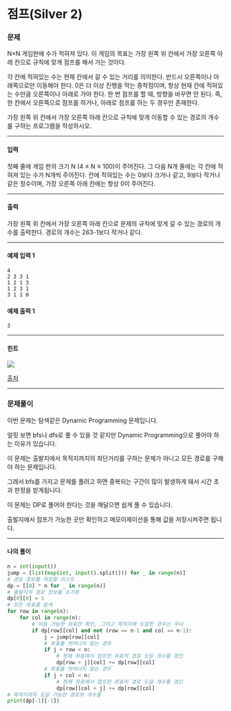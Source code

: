 # 점프(Silver 2)

### 문제

N×N 게임판에 수가 적혀져 있다. 이 게임의 목표는 가장 왼쪽 위 칸에서 가장 오른쪽 아래 칸으로 규칙에 맞게 점프를 해서 가는 것이다.   

각 칸에 적혀있는 수는 현재 칸에서 갈 수 있는 거리를 의미한다. 반드시 오른쪽이나 아래쪽으로만 이동해야 한다. 0은 더 이상 진행을 막는 종착점이며, 항상 현재 칸에 적혀있는 수만큼 오른쪽이나 아래로 가야 한다. 한 번 점프를 할 때, 방향을 바꾸면 안 된다. 즉, 한 칸에서 오른쪽으로 점프를 하거나, 아래로 점프를 하는 두 경우만 존재한다.   

가장 왼쪽 위 칸에서 가장 오른쪽 아래 칸으로 규칙에 맞게 이동할 수 있는 경로의 개수를 구하는 프로그램을 작성하시오.   

---

#### 입력

첫째 줄에 게임 판의 크기 N (4 ≤ N ≤ 100)이 주어진다. 그 다음 N개 줄에는 각 칸에 적혀져 있는 수가 N개씩 주어진다. 칸에 적혀있는 수는 0보다 크거나 같고, 9보다 작거나 같은 정수이며, 가장 오른쪽 아래 칸에는 항상 0이 주어진다.    

---

#### 출력

가장 왼쪽 위 칸에서 가장 오른쪽 아래 칸으로 문제의 규칙에 맞게 갈 수 있는 경로의 개수를 출력한다. 경로의 개수는 263-1보다 작거나 같다.   

---

#### 예제 입력 1
~~~
4
2 3 3 1
1 2 1 3
1 2 3 1
3 1 1 0
~~~

#### 예제 출력 1
~~~
3
~~~

---

#### 힌트

<img src="https://onlinejudgeimages.s3-ap-northeast-1.amazonaws.com/upload/201007/d1.PNG">

[출처](https://www.acmicpc.net/problem/15486)

---

### 문제풀이

이번 문제는 탐색같은 Dynamic Programming 문제입니다.   

얼핏 보면 bfs나 dfs로 풀 수 있을 것 같지만 Dynamic Programming으로 풀어야 하는 이유가 있습니다.   

이 문제는 출발지에서 목적지까지의 최단거리를 구하는 문제가 아니고 모든 경로를 구해야 하는 문제입니다.   

그래서 bfs를 가지고 문제를 풀려고 하면 중복되는 구간이 많이 발생하게 돼서 시간 초과 판정을 받게됩니다.   

이 문제는 DP로 풀어야 한다는 것을 깨달으면 쉽게 풀 수 있습니다.   

출발지에서 점프가 가능한 곳만 확인하고 메모이제이션을 통해 값을 저장시켜주면 됩니다.   

---

#### 나의 풀이

~~~python
n = int(input())
jump = [list(map(int, input().split())) for _ in range(n)]
# 경로 정보를 저장할 리스트
dp = [[0] * n for _ in range(n)]
# 출발지의 경로 정보를 초기화
dp[0][0] = 1
# 모든 좌표를 탐색
for row in range(n):
    for col in range(n):
        # 이동 가능한 좌표만 확인, 그리고 목적지에 도달한 경우는 무시
        if dp[row][col] and not (row == n-1 and col == n-1):
            j = jump[row][col]
            # 좌표를 벗어나지 않는 경우
            if j + row < n:
                # 현재 좌표에서 점프한 좌표의 경로 도달 개수를 갱신
                dp[row + j][col] += dp[row][col]
            # 좌표를 벗어나지 않는 경우
            if j + col < n:
                # 현재 좌표에서 점프한 좌표의 경로 도달 개수를 갱신
                dp[row][col + j] += dp[row][col]
# 목적지까지 도달 가능한 경로의 개수를 
print(dp[-1][-1])
~~~
